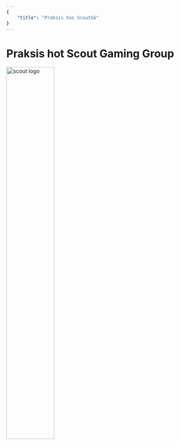 ```yaml
---
{
    "title": "Praksis hos ScoutGG"
}
---
```


# Praksis hot Scout Gaming Group

<p align="left">
<img :src="$withBase('/images/scout_logo.png')" alt="scout logo" width="50%">
</p>

